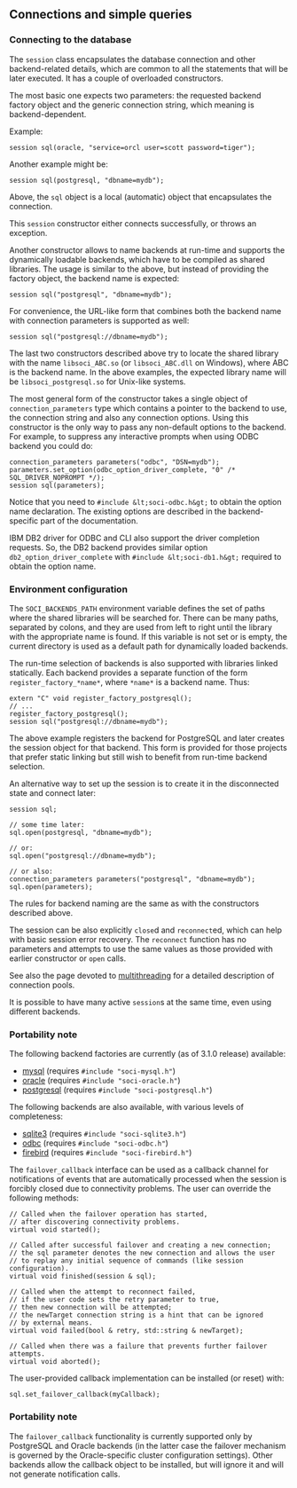 ## Connections and simple queries

### Connecting to the database

The `session` class encapsulates the database connection and other backend-related details, which are common to all the statements that will be later executed. It has a couple of overloaded constructors.

The most basic one expects two parameters: the requested backend factory object and the generic connection string,
which meaning is backend-dependent.

Example:

    session sql(oracle, "service=orcl user=scott password=tiger");

Another example might be:

    session sql(postgresql, "dbname=mydb");

Above, the `sql` object is a local (automatic) object that encapsulates the connection.

This `session` constructor either connects successfully, or throws an exception.

Another constructor allows to name backends at run-time and supports the dynamically loadable backends, which have to be compiled as shared libraries. The usage is similar to the above, but instead of providing the factory object, the backend name is expected:

    session sql("postgresql", "dbname=mydb");

For convenience, the URL-like form that combines both the backend name with connection parameters is supported as well:

    session sql("postgresql://dbname=mydb");

The last two constructors described above try to locate the shared library with the name `libsoci_ABC.so` (or `libsoci_ABC.dll` on Windows), where ABC is the backend name. In the above examples, the expected library name will be `libsoci_postgresql.so` for Unix-like systems.

The most general form of the constructor takes a single object of `connection_parameters` type which contains a pointer to the backend to use, the connection string and also any connection options. Using this constructor is the only way to pass any non-default options to the backend. For example, to suppress any interactive prompts when using ODBC backend you could do:

    connection_parameters parameters("odbc", "DSN=mydb");
    parameters.set_option(odbc_option_driver_complete, "0" /* SQL_DRIVER_NOPROMPT */);
    session sql(parameters);

Notice that you need to `#include &lt;soci-odbc.h&gt;` to obtain the option name declaration. The existing options are described in the backend-specific part of the documentation.

IBM DB2 driver for ODBC and CLI also support the driver completion requests.
So, the DB2 backend provides similar option `db2_option_driver_complete`
with `#include &lt;soci-db1.h&gt;` required to obtain the option name.

### Environment configuration

The `SOCI_BACKENDS_PATH` environment variable defines the set of paths where the shared libraries will be searched for. There can be many paths, separated by colons, and they are used from left to right until the library with the appropriate name is found. If this variable is not set or is empty, the current directory is used as a default path for dynamically loaded backends.



The run-time selection of backends is also supported with libraries linked statically. Each backend provides a separate function of the form `register_factory_*name*`, where `*name*` is a backend name. Thus:

    extern "C" void register_factory_postgresql();
    // ...
    register_factory_postgresql();
    session sql("postgresql://dbname=mydb");

The above example registers the backend for PostgreSQL and later creates the session object for that backend. This form is provided for those projects that prefer static linking but still wish to benefit from run-time backend selection.

An alternative way to set up the session is to create it in the disconnected state and connect later:

    session sql;

    // some time later:
    sql.open(postgresql, "dbname=mydb");

    // or:
    sql.open("postgresql://dbname=mydb");

    // or also:
    connection_parameters parameters("postgresql", "dbname=mydb");
    sql.open(parameters);

The rules for backend naming are the same as with the constructors described above.

The session can be also explicitly `close`d and `reconnect`ed, which can help with basic session error recovery. The `reconnect` function has no parameters and attempts to use the same values as those provided with earlier constructor or `open` calls.

See also the page devoted to [multithreading](multithreading.html) for a detailed description of connection pools.

It is possible to have many active `session`s at the same time, even using different backends.

### Portability note

The following backend factories are currently (as of 3.1.0 release) available:

* [mysql](backends/mysql.html) (requires `#include "soci-mysql.h"`)
* [oracle](backends/oracle.html) (requires `#include "soci-oracle.h"`)
* [postgresql](backends/postgresql.html) (requires `#include "soci-postgresql.h"`)

The following backends are also available, with various levels of completeness:

* [sqlite3](backends/sqlite3.html) (requires `#include "soci-sqlite3.h"`)
* [odbc](backends/odbc.html) (requires `#include "soci-odbc.h"`)
* [firebird](backends/firebird.html) (requires `#include "soci-firebird.h"`)

The `failover_callback` interface can be used as a callback channel for notifications of events that are automatically processed when the session is forcibly closed due to connectivity problems. The user can override the following methods:

    // Called when the failover operation has started,
    // after discovering connectivity problems.
    virtual void started();

    // Called after successful failover and creating a new connection;
    // the sql parameter denotes the new connection and allows the user
    // to replay any initial sequence of commands (like session configuration).
    virtual void finished(session & sql);

    // Called when the attempt to reconnect failed,
    // if the user code sets the retry parameter to true,
    // then new connection will be attempted;
    // the newTarget connection string is a hint that can be ignored
    // by external means.
    virtual void failed(bool & retry, std::string & newTarget);
    
    // Called when there was a failure that prevents further failover attempts.
    virtual void aborted();

The user-provided callback implementation can be installed (or reset) with:

    sql.set_failover_callback(myCallback);

### Portability note

The `failover_callback` functionality is currently supported only by PostgreSQL and Oracle backends (in the latter case the failover mechanism is governed by the Oracle-specific cluster configuration settings). Other backends allow the callback object to be installed, but will ignore it and will not generate notification calls.
